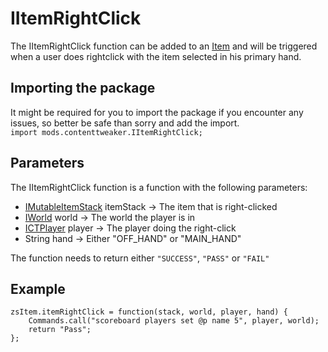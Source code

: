 # IItemRightClick

The IItemRightClick function can be added to an [Item](/Mods/ContentTweaker/Vanilla/Creatable_Content/Item/) and will be triggered when a user does rightclick with the item selected in his primary hand.

## Importing the package

It might be required for you to import the package if you encounter any issues, so better be safe than sorry and add the import.  
`import mods.contenttweaker.IItemRightClick;`

## Parameters

The IItemRightClick function is a function with the following parameters:

- [IMutableItemStack](/Mods/ContentTweaker/Vanilla/Types/Item/IMutableItemStack/) itemStack → The item that is right-clicked
- [IWorld](/Mods/ContentTweaker/Vanilla/Types/World/IWorld/) world → The world the player is in
- [ICTPlayer](/Mods/ContentTweaker/Vanilla/Types/Player/ICTPlayer/) player → The player doing the right-click
- String hand → Either "OFF_HAND" or "MAIN_HAND"

The function needs to return either `"SUCCESS"`, `"PASS"` or `"FAIL"`

## Example

```zenscript
zsItem.itemRightClick = function(stack, world, player, hand) {
    Commands.call("scoreboard players set @p name 5", player, world);
    return "Pass";
};
```